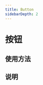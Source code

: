 ```yaml
---
title: Button
sidebarDepth: 2
---
```

# 按钮

## 使用方法

<ClientOnly>
  <button-demos></button-demos>
</ClientOnly>

## 说明

